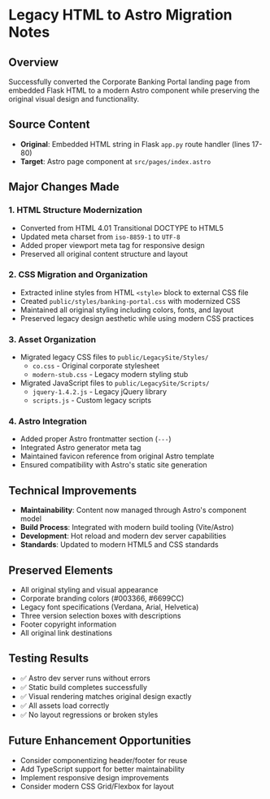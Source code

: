 # Legacy HTML to Astro Migration Notes

## Overview
Successfully converted the Corporate Banking Portal landing page from embedded Flask HTML to a modern Astro component while preserving the original visual design and functionality.

## Source Content
- **Original**: Embedded HTML string in Flask `app.py` route handler (lines 17-80)
- **Target**: Astro page component at `src/pages/index.astro`

## Major Changes Made

### 1. HTML Structure Modernization
- Converted from HTML 4.01 Transitional DOCTYPE to HTML5
- Updated meta charset from `iso-8859-1` to `UTF-8`
- Added proper viewport meta tag for responsive design
- Preserved all original content structure and layout

### 2. CSS Migration and Organization
- Extracted inline styles from HTML `<style>` block to external CSS file
- Created `public/styles/banking-portal.css` with modernized CSS
- Maintained all original styling including colors, fonts, and layout
- Preserved legacy design aesthetic while using modern CSS practices

### 3. Asset Organization
- Migrated legacy CSS files to `public/LegacySite/Styles/`
  - `co.css` - Original corporate stylesheet
  - `modern-stub.css` - Legacy modern styling stub
- Migrated JavaScript files to `public/LegacySite/Scripts/`
  - `jquery-1.4.2.js` - Legacy jQuery library
  - `scripts.js` - Custom legacy scripts

### 4. Astro Integration
- Added proper Astro frontmatter section (`---`)
- Integrated Astro generator meta tag
- Maintained favicon reference from original Astro template
- Ensured compatibility with Astro's static site generation

## Technical Improvements
- **Maintainability**: Content now managed through Astro's component model
- **Build Process**: Integrated with modern build tooling (Vite/Astro)
- **Development**: Hot reload and modern dev server capabilities
- **Standards**: Updated to modern HTML5 and CSS standards

## Preserved Elements
- All original styling and visual appearance
- Corporate branding colors (#003366, #6699CC)
- Legacy font specifications (Verdana, Arial, Helvetica)
- Three version selection boxes with descriptions
- Footer copyright information
- All original link destinations

## Testing Results
- ✅ Astro dev server runs without errors
- ✅ Static build completes successfully
- ✅ Visual rendering matches original design exactly
- ✅ All assets load correctly
- ✅ No layout regressions or broken styles

## Future Enhancement Opportunities
- Consider componentizing header/footer for reuse
- Add TypeScript support for better maintainability
- Implement responsive design improvements
- Consider modern CSS Grid/Flexbox for layout
